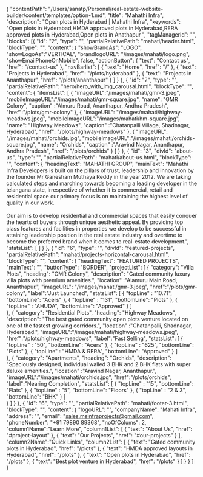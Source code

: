 {
  "contentPath": "/Users/sanatp/Personal/real-estate-website-builder/content/templates/option-1.md",
  "title": "Mahathi Infra",
  "description": "Open plots in Hyderabad | Mahathi Infra",
  "keywords": "Open plots in Hyderabad,HMDA approved plots in Hyderabad,RERA approved plots in Hyderabad,Open plots in Anathapur ",
  "tagManagerId": "",
  "blocks": [{
      "id": "2",
      "type": "",
      "partialRelativePath": "mahati/header.html",
      "blockType": "",
      "content": {
        "showBrandAs": "LOGO",
        "showLogoAs":"VERTICAL",
        "brandlogoURL": "/images/mahati/logo.png",
        "showEmailPhoneOnMobile": false,
        "actionButton": {
            "text": "Contact us",
            "href": "/contact-us"
        },
        "navBarlist": [
          {
            "text": "Home",
            "href": "/"
          },
          {
            "text": "Projects in Hyderabad",
            "href": "/plots/hyderabad"
          },
          {
            "text": "Projects in Ananthapur",
            "href": "/plots/ananthapur"
          }
        ]
      }
    },
    {
      "id": "2",
      "type": "",
      "partialRelativePath": "hero/hero_with_img_carousal.html",
      "blockType": "",
      "content": {
        "itemsList": [
          {
            "imageURL":"/images/mahati/gmr-3.jpeg",
            "mobileImageURL":"/images/mahati/gmr-square.jpg",
            "name": "GMR Colony",
            "caption" :"Almuru Road, Ananthapur, Andhra Pradesh",
            "href":"/plots/gmr-colony"
          },
          {
            "imageURL": "/images/mahati/highway-meadows.jpeg",
            "mobileImageURL":"/images/mahati/hm-square.jpg",
            "name": "Highway Meadows",
            "caption" :"Chatanpalli Village, Shadnagar, Hyderabad",
            "href": "/plots/highway-meadows"
          },
          { 
            "imageURL": "/images/mahati/orchids.jpg",
            "mobileImageURL":"/images/mahati/orchids-square.jpg",
            "name": "Orchids",
            "caption" :"Aravind Nagar, Ananthapur, Andhra Pradesh",
            "href": "/plots/orchids"
          }
        ]
      }
    },
    {
      "id": "3",
      "divId": "about-us",
      "type": "",
      "partialRelativePath": "mahati/about-us.html",
      "blockType": "",
      "content": {
        "headingText": "MAHATHI GROUP",
        "mainText": "Mahathi Infra Developers is built on the pillars of trust, leadership and innovation by the founder Mr Ganesham Muthaya Reddy in the year 2012. We are taking calculated steps and marching towards becoming a leading developer in the telangana state, irrespective of whether it is commercial, retail and residential space our primary focus is on maintaining the highest level of quality in our work.<br/><br/>Our aim is to develop residential and commercial spaces that easily conquer the hearts of buyers through unique aesthetic appeal. By providing top class features and facilities in properties we develop to be successful in attaining leadership position in the real estate industry and overtime to become the preferred brand when it comes to real-estate development.",
        "statsList": [
        ]
      }
    },
    {
      "id": "6",
      "type": "",
      "divId": "featured-projects",
      "partialRelativePath": "mahati/projects-horizontal-carousal.html",
      "blockType": "",
      "content": {
        "headingText": "FEATURED PROJECTS",
        "mainText": "",
        "buttonType": "BORDER",
        "projectList": [
          {
            "category": "Villa Plots",
            "heading": "GMR Colony",
            "description": "Gated community luxury villa plots with premium amenities.",
            "location" :"Alamuru Main Road, Ananthapur.",
            "imageURL": "/images/mahati/gmr-3.jpeg",
            "href":"/plots/gmr-colony",
            "label":"Just Launched",
            "statsList": [
              {
                "topLine" : "10.71",
                "bottomLine": "Acers"
              },
              {
                "topLine" : "131",
                "bottomLine": "Plots"
              },
              {
                "topLine" : "AHUDA",
                "bottomLine": "Approved"
              }
            ]  
          },
          {
            "category": "Residential Plots",
            "heading": "Highway Meadows",
            "description": "The best gated community open plots venture located on one of the fastest growing corridors.",
            "location" :"Chatanpalli, Shadnagar, Hyderabad.",
            "imageURL":"/images/mahati/highway-meadows.jpeg",
            "href":"/plots/highway-meadows",
            "label":"Fast Selling",
            "statsList": [
              {
                "topLine" : "50",
                "bottomLine": "Acers"
              },
              {
                "topLine" : "625",
                "bottomLine": "Plots"
              },
                {
                "topLine" : "HMDA & RERA",
                "bottomLine": "Approved"
              }
            ]          
          },
          {
            "category": "Apartments",
            "heading": "Orchids",
            "description": "Spaciously designed, individual walled 3 BHK and 2 BHK flats with super deluxe amenities.",
            "location" :"Aravind Nagar, Ananthapur.",
            "imageURL":"/images/mahati/orchids.jpg",
            "href":"/plots/orchids",
            "label":"Nearing Completion",
            "statsList": [
              {
                "topLine" : "15",
                "bottomLine": "Flats"
              },
              {
                "topLine" : "5",
                "bottomLine": "Floors"
              },
              {
                "topLine" : "2 & 3",
                "bottomLine": "BHK"
              }
            ]  
          }
        ]
      }
    },
    {
      "id": "6",
      "type": "",
      "partialRelativePath": "mahati/footer-3.html",
      "blockType": "",
      "content": {
        "logoURL": "",
        "companyName": "Mahati Infra",
        "address": "",
        "email": "sales.msinfraprojects@gmail.com",
        "phoneNumber": "+91 79890 89368",
        "noOfColums": 2,
        "column1Name":"Learn More",
        "column1List": [
        {
            "text": "About Us",
            "href": "#project-layout"
          },
          {
            "text": "Our Projects",
            "href": "#our-projects"
          }
        ],
        "column2Name":"Quick Links",
        "column2List": [
          {
            "text": "Gated community plots in Hyderabad",
            "href": "/plots"
          },
          {
            "text": "HMDA approved layouts in Hyderabad",
            "href": "/plots"
          },
          {
            "text": "Open plots in Hyderabad",
            "href": "/plots"
          },
          {
            "text": "Best plot venture in Hyderabad",
            "href": "/plots"
          }
        ]
      }
    }
  ]
}
